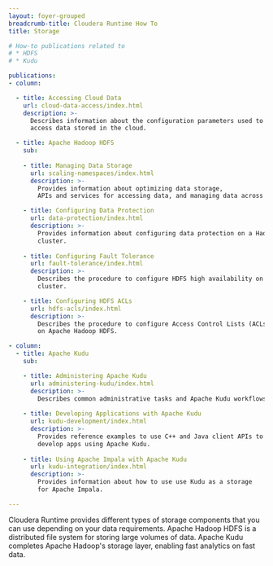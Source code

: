 ```yaml
---
layout: foyer-grouped
breadcrumb-title: Cloudera Runtime How To
title: Storage

# How-to publications related to
# * HDFS
# * Kudu

publications:
- column:

  - title: Accessing Cloud Data
    url: cloud-data-access/index.html
    description: >-
      Describes information about the configuration parameters used to
      access data stored in the cloud.

  - title: Apache Hadoop HDFS
    sub:
    
    - title: Managing Data Storage
      url: scaling-namespaces/index.html
      description: >-
        Provides information about optimizing data storage,
        APIs and services for accessing data, and managing data across clusters.

    - title: Configuring Data Protection
      url: data-protection/index.html
      description: >-
        Provides information about configuring data protection on a Hadoop
        cluster.
    
    - title: Configuring Fault Tolerance
      url: fault-tolerance/index.html
      description: >-
        Describes the procedure to configure HDFS high availability on a
        cluster.

    - title: Configuring HDFS ACLs
      url: hdfs-acls/index.html
      description: >-
        Describes the procedure to configure Access Control Lists (ACLs)
        on Apache Hadoop HDFS.

- column:
  - title: Apache Kudu
    sub:

    - title: Administering Apache Kudu
      url: administering-kudu/index.html
      description: >-
        Describes common administrative tasks and Apache Kudu workflows.
  
    - title: Developing Applications with Apache Kudu
      url: kudu-development/index.html
      description: >-
        Provides reference examples to use C++ and Java client APIs to
        develop apps using Apache Kudu.
  
    - title: Using Apache Impala with Apache Kudu
      url: kudu-integration/index.html
      description: >-
        Provides information about how to use use Kudu as a storage
        for Apache Impala.

---
```


Cloudera Runtime provides different types of storage components that you
can use depending on your data requirements. Apache Hadoop HDFS is a
distributed file system for storing large volumes of data. Apache Kudu
completes Apache Hadoop's storage layer, enabling fast analytics on fast
data.
